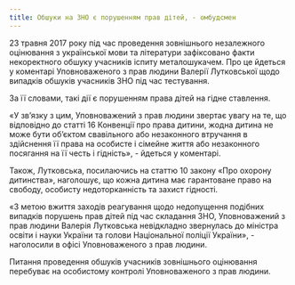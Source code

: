 ```yaml
---
title: Обшуки на ЗНО є порушенням прав дітей, - омбудсмен
---
```


23 травня 2017 року під час проведення зовнішнього незалежного оцінювання з української мови та літератури зафіксовано факти некоректного обшуку учасників іспиту металошукачем. Про це йдеться у коментарі Уповноваженого з прав людини Валерії Лутковської щодо випадків обшуків учасників ЗНО під час тестування.

За її словами, такі дії є порушенням права дітей на гідне ставлення.

«У зв’язку з цим, Уповноважений з прав людини звертає увагу на те, що відповідно до статті 16 Конвенції про права дитини, жодна дитина не може бути об’єктом свавільного або незаконного втручання в здійснення її права на особисте і сімейне життя або незаконного посягання на її честь і гідність», - йдеться у коментарі.

Також, Лутковська, посилаючись на статтю 10 закону «Про охорону дитинства», наголошує, що кожна дитина має гарантоване право на свободу, особисту недоторканність та захист гідності.

«З метою вжиття заходів реагування щодо недопущення подібних випадків порушень прав дітей під час складання ЗНО, Уповноважений з прав людини Валерія Лутковська невідкладно звернулась до міністра освіти і науки України та голови Національної поліції України», - наголосили в офісі Уповноваженого з прав людини.

Питання проведення обшуків учасників зовнішнього оцінювання перебуває на особистому контролі Уповноваженого з прав людини.

<youtube id="eaoZkTx774g"></youtube>
<youtube id="twN_HjEesx0"></youtube>
